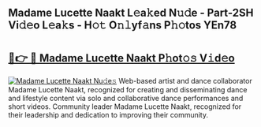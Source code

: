 ## Madame Lucette Naakt L𝚎a𝚔ed N𝚞𝚍e - Part-2SH Vi𝚍𝚎o L𝚎a𝚔s - H𝚘𝚝 O𝚗𝚕yf𝚊ns P𝚑𝚘tos YEn78

# <h2><a href="http://kf7u9f.oniu.top/?m=Madame+Lucette+Naakt">🔗👉 🔴 Madame Lucette Naakt P𝚑ot𝚘𝚜 V𝚒d𝚎o</a></h2>

[![Madame Lucette Naakt Nu𝚍e𝚜](https://i.imgur.com/0qMVB7G.gif)](http://kf7u9f.oniu.top/?m=Madame+Lucette+Naakt)
Web-based artist and dance collaborator Madame Lucette Naakt, recognized for creating and disseminating dance and lifestyle content via solo and collaborative dance performances and short videos. Community leader Madame Lucette Naakt, recognized for their leadership and dedication to improving their community.  
